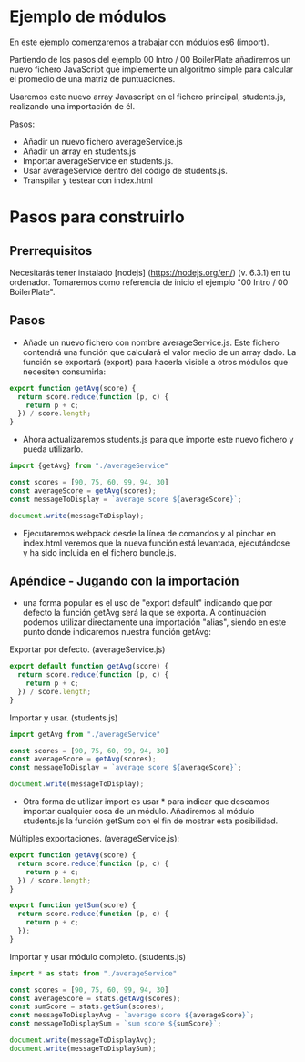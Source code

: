 # Ejemplo de módulos

En este ejemplo comenzaremos a trabajar con módulos es6 (import).

Partiendo de los pasos del ejemplo 00 Intro / 00 BoilerPlate añadiremos un nuevo fichero JavaScript que
implemente un algoritmo simple para calcular el promedio de una matriz de puntuaciones.

Usaremos este nuevo array Javascript en el fichero principal, students.js, realizando una importación de él.

Pasos:
 - Añadir un nuevo fichero averageService.js
 - Añadir un array en students.js
 - Importar averageService en students.js.
 - Usar averageService dentro del código de students.js.
 - Transpilar y testear con index.html


# Pasos para construirlo

## Prerrequisitos

Necesitarás tener instalado [nodejs] (https://nodejs.org/en/) (v. 6.3.1) en tu ordenador. Tomaremos como referencia de inicio el ejemplo "00 Intro / 00 BoilerPlate".

## Pasos

- Añade un nuevo fichero con nombre averageService.js. Este fichero contendrá una función que calculará el valor medio de un array dado. La función se exportará (export) para hacerla visible a otros módulos que necesiten consumirla:

```javascript
export function getAvg(score) {
  return score.reduce(function (p, c) {
    return p + c;
  }) / score.length;
}
```

- Ahora actualizaremos students.js para que importe este nuevo fichero y pueda utilizarlo.

```javascript
import {getAvg} from "./averageService"

const scores = [90, 75, 60, 99, 94, 30]
const averageScore = getAvg(scores);
const messageToDisplay = `average score ${averageScore}`;

document.write(messageToDisplay);
```

- Ejecutaremos webpack desde la línea de comandos y al pinchar en index.html veremos que la nueva función está levantada, ejecutándose y ha sido incluida en el fichero bundle.js.

## Apéndice - Jugando con la importación

- una forma popular es el uso de "export default" indicando que por defecto la función getAvg será la que se exporta. A continuación podemos utilizar directamente una importación "alias", siendo en este punto donde indicaremos nuestra función getAvg:

Exportar por defecto. (averageService.js)

```javascript
export default function getAvg(score) {
  return score.reduce(function (p, c) {
    return p + c;
  }) / score.length;
}
```

Importar y usar. (students.js)

```javascript
import getAvg from "./averageService"

const scores = [90, 75, 60, 99, 94, 30]
const averageScore = getAvg(scores);
const messageToDisplay = `average score ${averageScore}`;

document.write(messageToDisplay);
```


- Otra forma de utilizar import es usar * para indicar que deseamos importar cualquier cosa de un módulo.
Añadiremos al módulo students.js la función getSum con el fin de mostrar esta posibilidad.

Múltiples exportaciones. (averageService.js):

````javascript
export function getAvg(score) {
  return score.reduce(function (p, c) {
    return p + c;
  }) / score.length;
}

export function getSum(score) {
  return score.reduce(function (p, c) {
    return p + c;
  });
}
````

Importar y usar módulo completo. (students.js)
````javascript
import * as stats from "./averageService"

const scores = [90, 75, 60, 99, 94, 30]
const averageScore = stats.getAvg(scores);
const sumScore = stats.getSum(scores);
const messageToDisplayAvg = `average score ${averageScore}`;
const messageToDisplaySum = `sum score ${sumScore}`;

document.write(messageToDisplayAvg);
document.write(messageToDisplaySum);
````
